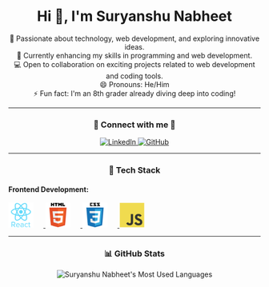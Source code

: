 <h1 align="center">Hi 👋, I'm Suryanshu Nabheet</h1>
<p align="center">
    🚀 Passionate about technology, web development, and exploring innovative ideas.<br>
    🌱 Currently enhancing my skills in programming and web development.<br>
    💻 Open to collaboration on exciting projects related to web development and coding tools.<br>
    😄 Pronouns: He/Him<br>
    ⚡ Fun fact: I'm an 8th grader already diving deep into coding!
</p>

---

<h3 align="center">🌟 Connect with me 🌟</h3>
<p align="center">
    <a href="https://www.linkedin.com/in/suryanshu-nabheet/" target="_blank">
        <img src="https://raw.githubusercontent.com/rahuldkjain/github-profile-readme-generator/master/src/images/icons/Social/linked-in-alt.svg" alt="LinkedIn" height="30" width="40" />
    </a>
    <a href="https://github.com/Suryanshu-Nabheet" target="_blank">
        <img src="https://raw.githubusercontent.com/rahuldkjain/github-profile-readme-generator/master/src/images/icons/Social/github.svg" alt="GitHub" height="30" width="40" />
    </a>
</p>

---

<h3 align="center">🚀 Tech Stack</h3>
<h4 align="left">Frontend Development:</h4>
<p align="left">
    <a href="https://reactjs.org/" target="_blank" rel="noreferrer">
        <img src="https://raw.githubusercontent.com/devicons/devicon/master/icons/react/react-original-wordmark.svg" alt="React" width="50" height="50" style="margin-right: 20px;"/>
    </a>
    <a href="https://developer.mozilla.org/en-US/docs/Web/HTML" target="_blank" rel="noreferrer">
        <img src="https://raw.githubusercontent.com/devicons/devicon/master/icons/html5/html5-original-wordmark.svg" alt="HTML" width="50" height="50" style="margin-right: 20px;"/>
    </a>
    <a href="https://developer.mozilla.org/en-US/docs/Web/CSS" target="_blank" rel="noreferrer">
        <img src="https://raw.githubusercontent.com/devicons/devicon/master/icons/css3/css3-original-wordmark.svg" alt="CSS" width="50" height="50" style="margin-right: 20px;"/>
    </a>
    <a href="https://developer.mozilla.org/en-US/docs/Web/JavaScript" target="_blank" rel="noreferrer">
        <img src="https://raw.githubusercontent.com/devicons/devicon/master/icons/javascript/javascript-original.svg" alt="JavaScript" width="50" height="50" style="margin-right: 20px;"/>
    </a>
</p>

---

<h3 align="center">📊 GitHub Stats</h3>
<p align="center">
    <img src="https://github-readme-stats.vercel.app/api/top-langs?username=Suryanshu-Nabheet&show_icons=true&theme=dark&locale=en&layout=compact&langs_count=5&hide=Jupyter%20Notebook,Shell,Python" alt="Suryanshu Nabheet's Most Used Languages" />
</p>
